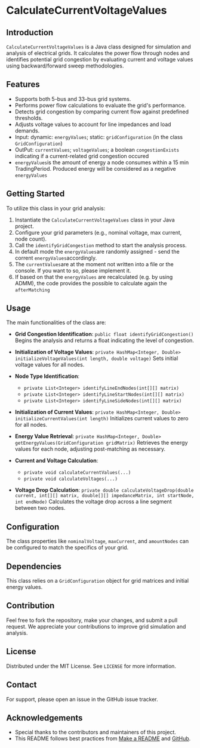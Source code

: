 # CalculateCurrentVoltageValues

## Introduction
`CalculateCurrentVoltageValues` is a Java class designed for simulation and analysis of electrical grids. It calculates the power flow through nodes and identifies potential grid congestion by evaluating current and voltage values using backward/forward sweep methodologies.

## Features
- Supports both 5-bus and 33-bus grid systems.
- Performs power flow calculations to evaluate the grid's performance.
- Detects grid congestion by comparing current flow against predefined thresholds.
- Adjusts voltage values to account for line impedances and load demands.
- Input: dynamic: `energyValues`; static: `gridConfiguration` (in the class `GridConfiguration`)
- OutPut: `currentValues`; `voltageValues`; a boolean `congestionExists` indicating if a current-related grid congestion occured
- `energyValues`is the amount of energy a node consumes within a 15 min TradingPeriod. Produced energy will be considered as a negative `energyValues`

## Getting Started
To utilize this class in your grid analysis:

1. Instantiate the `CalculateCurrentVoltageValues` class in your Java project.
2. Configure your grid parameters (e.g., nominal voltage, max current, node count).
3. Call the `identifyGridCongestion` method to start the analysis process.
4. In default mode the `energyValues`are randomly assigned - send the corrent `energyValues`accordingly.
5. The `currentValues`are at the moment not written into a file or the console. If you want to so, please implement it.
6. If based on that the `energyValues` are recalculated (e.g. by using ADMM), the code provides the possible to calculate again the `afterMatching`

## Usage
The main functionalities of the class are:

- **Grid Congestion Identification**: `public float identifyGridCongestion()`
  Begins the analysis and returns a float indicating the level of congestion.

- **Initialization of Voltage Values**: `private HashMap<Integer, Double> initializeVoltageValues(int length, double voltage)`
  Sets initial voltage values for all nodes.

- **Node Type Identification**:
  - `private List<Integer> identifyLineEndNodes(int[][] matrix)`
  - `private List<Integer> identifyLineStartNodes(int[][] matrix)`
  - `private List<Integer> identifyLineSideNodes(int[][] matrix)`

- **Initialization of Current Values**: `private HashMap<Integer, Double> initializeCurrentValues(int length)`
  Initializes current values to zero for all nodes.

- **Energy Value Retrieval**: `private HashMap<Integer, Double> getEnergyValues(GridConfiguration gridMatrix)`
  Retrieves the energy values for each node, adjusting post-matching as necessary.

- **Current and Voltage Calculation**:
  - `private void calculateCurrentValues(...)`
  - `private void calculateVoltages(...)`

- **Voltage Drop Calculation**: `private double calculateVoltageDrop(double current, int[][] matrix, double[][] impedanceMatrix, int startNode, int endNode)`
  Calculates the voltage drop across a line segment between two nodes.

## Configuration
The class properties like `nominalVoltage`, `maxCurrent`, and `amountNodes` can be configured to match the specifics of your grid.

## Dependencies
This class relies on a `GridConfiguration` object for grid matrices and initial energy values.

## Contribution
Feel free to fork the repository, make your changes, and submit a pull request. We appreciate your contributions to improve grid simulation and analysis.

## License
Distributed under the MIT License. See `LICENSE` for more information.

## Contact
For support, please open an issue in the GitHub issue tracker.

## Acknowledgements
- Special thanks to the contributors and maintainers of this project.
- This README follows best practices from [Make a README](https://www.makeareadme.com/) and [GitHub](https://docs.github.com/en).
